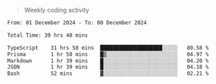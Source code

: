 > Weekly coding activity
<!--START_SECTION:waka-->

```txt
From: 01 December 2024 - To: 08 December 2024

Total Time: 39 hrs 40 mins

TypeScript    31 hrs 58 mins  ████████████████████░░░░░   80.58 %
Prisma        1 hr 58 mins    █▒░░░░░░░░░░░░░░░░░░░░░░░   04.97 %
Markdown      1 hr 39 mins    █░░░░░░░░░░░░░░░░░░░░░░░░   04.20 %
JSON          1 hr 39 mins    █░░░░░░░░░░░░░░░░░░░░░░░░   04.18 %
Bash          52 mins         ▓░░░░░░░░░░░░░░░░░░░░░░░░   02.21 %
```

<!--END_SECTION:waka-->
